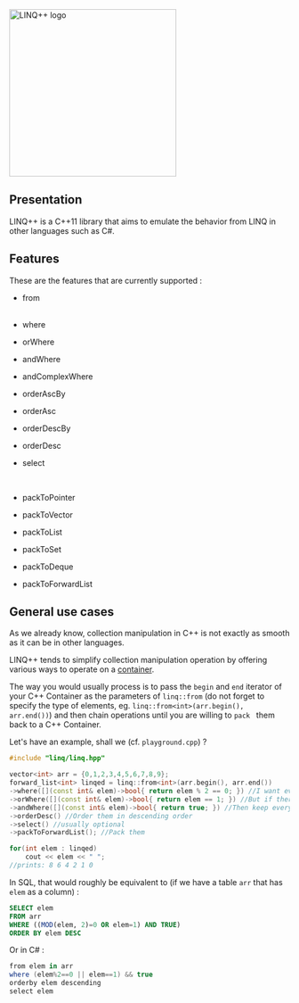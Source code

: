 <img src="resources/logo.png" alt="LINQ++ logo" width="300" style="margin: auto;">

## Presentation

LINQ++ is a C++11 library that aims to emulate the behavior from LINQ in other languages such as C#.



## Features

These are the features that are currently supported :

* from<br/><br/>


* where

* orWhere

* andWhere

* andComplexWhere

* orderAscBy

* orderAsc

* orderDescBy

* orderDesc

* select<br/>

  <br/>

* packToPointer

* packToVector

* packToList

* packToSet

* packToDeque

* packToForwardList



## General use cases

As we already know, collection manipulation in C++ is not exactly as smooth as it can be in other languages.

LINQ++ tends to simplify collection manipulation operation by offering various ways to operate on a [container](http://www.cplusplus.com/reference/stl/).



The way you would usually process is to pass the `begin` and `end` iterator of your C++ Container as the parameters of `linq::from` (do not forget to specify the type of elements, eg. `linq::from<int>(arr.begin(), arr.end())`) and then chain operations until you are willing to `pack ` them back to a C++ Container.



Let's have an example, shall we (cf. `playground.cpp`) ?

```c++
#include "linq/linq.hpp"

vector<int> arr = {0,1,2,3,4,5,6,7,8,9};
forward_list<int> linqed = linq::from<int>(arr.begin(), arr.end())
->where([](const int& elem)->bool{ return elem % 2 == 0; }) //I want even numbers only
->orWhere([](const int& elem)->bool{ return elem == 1; }) //But if there are any 1s, keep them
->andWhere([](const int& elem)->bool{ return true; }) //Then keep everything from that
->orderDesc() //Order them in descending order
->select() //usually optional
->packToForwardList(); //Pack them

for(int elem : linqed)
    cout << elem << " ";
//prints: 8 6 4 2 1 0
```

In SQL, that would roughly be equivalent to (if we have a table `arr` that has `elem` as a column) :

```sql
SELECT elem
FROM arr
WHERE ((MOD(elem, 2)=0 OR elem=1) AND TRUE)
ORDER BY elem DESC
```

Or in C# :

```c#
from elem in arr
where (elem%2==0 || elem==1) && true
orderby elem descending
select elem
```

